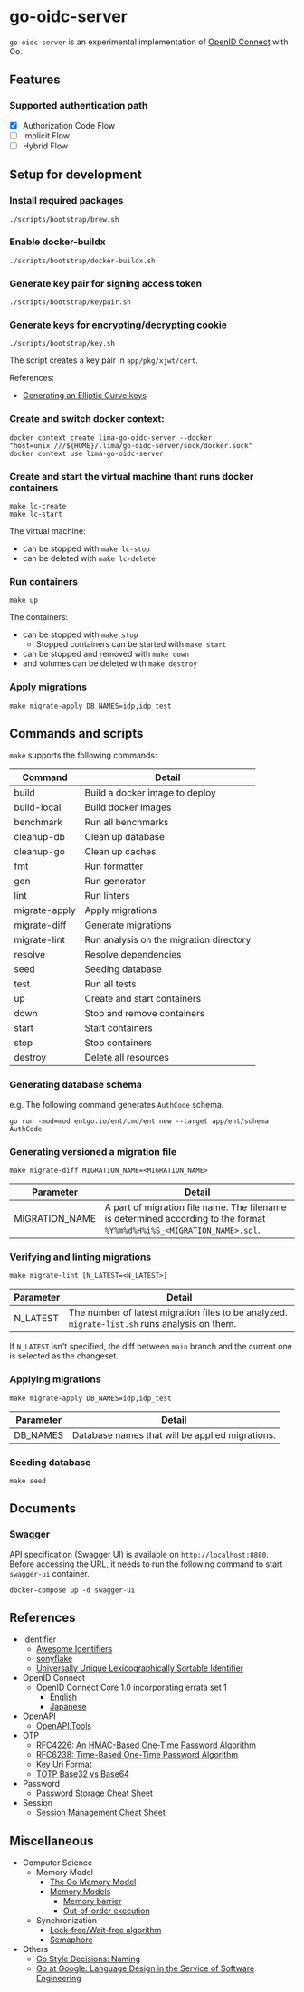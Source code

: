 # go-oidc-server

`go-oidc-server` is an experimental implementation of [OpenID Connect](https://openid.net/connect/) with Go.

## Features

### Supported authentication path

- [x] Authorization Code Flow
- [ ] Implicit Flow
- [ ] Hybrid Flow

## Setup for development

### Install required packages

```
./scripts/bootstrap/brew.sh
```

### Enable docker-buildx

```
./scripts/bootstrap/docker-buildx.sh
```

### Generate key pair for signing access token

```
./scripts/bootstrap/keypair.sh
```

### Generate keys for encrypting/decrypting cookie

```
./scripts/bootstrap/key.sh
```

The script creates a key pair in `app/pkg/xjwt/cert`.

References:

- [Generating an Elliptic Curve keys](https://cloud.google.com/iot/docs/how-tos/credentials/keys#generating_an_elliptic_curve_keys)

### Create and switch docker context:

```
docker context create lima-go-oidc-server --docker "host=unix:///${HOME}/.lima/go-oidc-server/sock/docker.sock"
docker context use lima-go-oidc-server
```

### Create and start the virtual machine thant runs docker containers

```
make lc-create
make lc-start
```

The virtual machine:
- can be stopped with `make lc-stop`
- can be deleted with `make lc-delete`

### Run containers

```
make up
```

The containers:
- can be stopped with `make stop`
  - Stopped containers can be started with `make start`
- can be stopped and removed with `make down`
- and volumes can be deleted with `make destroy`

### Apply migrations

```
make migrate-apply DB_NAMES=idp,idp_test
```

## Commands and scripts

`make` supports the following commands:

| Command       | Detail                                  |
|---------------|-----------------------------------------|
| build         | Build a docker image to deploy          |
| build-local   | Build docker images                     |
| benchmark     | Run all benchmarks                      |
| cleanup-db    | Clean up database                       |
| cleanup-go    | Clean up caches                         |
| fmt           | Run formatter                           |
| gen           | Run generator                           |
| lint          | Run linters                             |
| migrate-apply | Apply migrations                        |
| migrate-diff  | Generate migrations                     |
| migrate-lint  | Run analysis on the migration directory |
| resolve       | Resolve dependencies                    |
| seed          | Seeding database                        |
| test          | Run all tests                           |
| up            | Create and start containers             |
| down          | Stop and remove containers              |
| start         | Start containers                        |
| stop          | Stop containers                         |
| destroy       | Delete all resources                    |

### Generating database schema

e.g. The following command generates `AuthCode` schema.

```
go run -mod=mod entgo.io/ent/cmd/ent new --target app/ent/schema AuthCode
```

### Generating versioned a migration file

```
make migrate-diff MIGRATION_NAME=<MIGRATION_NAME>
```

| Parameter      | Detail                                                                                                                 |
|----------------|------------------------------------------------------------------------------------------------------------------------|
| MIGRATION_NAME | A part of migration file name. The filename is determined according to the format `%Y%m%d%H%i%S_<MIGRATION_NAME>.sql`. |

### Verifying and linting migrations

```
make migrate-lint [N_LATEST=<N_LATEST>]
```

| Parameter      | Detail                                                                                                                 |
|----------------|------------------------------------------------------------------------------------------------------------------------|
| N_LATEST       | The number of latest migration files to be analyzed. `migrate-list.sh` runs analysis on them.                          |

If `N_LATEST` isn't specified, the diff between `main` branch and the current one is selected as the changeset.

### Applying migrations

```
make migrate-apply DB_NAMES=idp,idp_test
```

| Parameter | Detail                                          |
|-----------|-------------------------------------------------|
| DB_NAMES  | Database names that will be applied migrations. |

### Seeding database

```
make seed
```

## Documents

### Swagger

API specification (Swagger UI) is available on `http://localhost:8880`. Before accessing the URL, it needs to run the following command to start `swagger-ui` container.

```
docker-compose up -d swagger-ui
```

## References

- Identifier
  - [Awesome Identifiers](https://github.com/adileo/awesome-identifiers)
  - [sonyflake](https://github.com/sony/sonyflake)
  - [Universally Unique Lexicographically Sortable Identifier](https://github.com/ulid/spec)
- OpenID Connect
  - OpenID Connect Core 1.0 incorporating errata set 1
    - [English](https://openid.net/specs/openid-connect-core-1_0.html)
    - [Japanese](https://openid-foundation-japan.github.io/openid-connect-core-1_0.ja.html)
- OpenAPI
  - [OpenAPI.Tools](https://openapi.tools/)
- OTP
  - [RFC4226: An HMAC-Based One-Time Password Algorithm](https://www.rfc-editor.org/rfc/rfc4226)
  - [RFC6238: Time-Based One-Time Password Algorithm](https://www.rfc-editor.org/rfc/rfc6238)
  - [Key Uri Format](https://github.com/google/google-authenticator/wiki/Key-Uri-Format)
  - [TOTP Base32 vs Base64](https://stackoverflow.com/questions/50082075/totp-base32-vs-base64)
- Password
  - [Password Storage Cheat Sheet](https://cheatsheetseries.owasp.org/cheatsheets/Password_Storage_Cheat_Sheet.html)
- Session
  - [Session Management Cheat Sheet](https://cheatsheetseries.owasp.org/cheatsheets/Session_Management_Cheat_Sheet.html)

## Miscellaneous

- Computer Science
  - Memory Model
    - [The Go Memory Model](https://go.dev/ref/mem)
    - [Memory Models](https://research.swtch.com/mm)
      - [Memory barrier](https://en.wikipedia.org/wiki/Memory_barrier)
      - [Out-of-order execution](https://en.wikipedia.org/wiki/Out-of-order_execution)
  - Synchronization
    - [Lock-free/Wait-free algorithm](https://ja.wikipedia.org/wiki/Lock-free%E3%81%A8Wait-free%E3%82%A2%E3%83%AB%E3%82%B4%E3%83%AA%E3%82%BA%E3%83%A0)
    - [Semaphore](https://en.wikipedia.org/wiki/Semaphore_(programming))
- Others
  - [Go Style Decisions: Naming](https://google.github.io/styleguide/go/decisions#naming)
  - [Go at Google: Language Design in the Service of Software Engineering](https://go.dev/talks/2012/splash.article)
